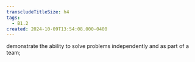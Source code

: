 ```yaml
---
transcludeTitleSize: h4
tags:
  - B1.2
created: 2024-10-09T13:54:08.000-0400
---
```

demonstrate the ability to solve problems independently and as part of a team; 